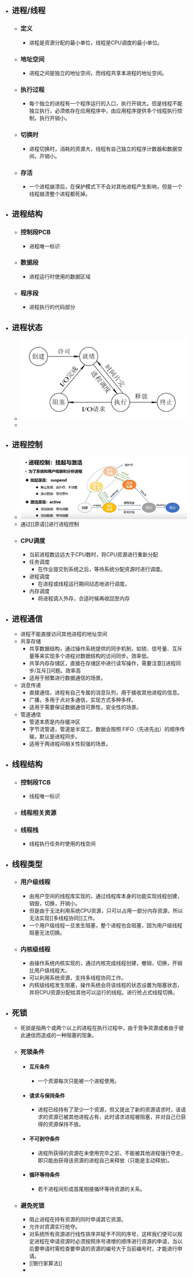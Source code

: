 - ## 进程/线程
	- ### 定义
		- 进程是资源分配的最小单位，线程是CPU调度的最小单位。
	- ### 地址空间
		- 进程之间是独立的地址空间，而线程共享本进程的地址空间。
	- ### 执行过程
		- 每个独立的进程有一个程序运行的入口，执行开销大。但是线程不能独立执行，必须依存在应用程序中，由应用程序提供多个线程执行控制，执行开销小。
	- ### 切换时
		- 进程切换时，消耗的资源大，线程有自己独立的程序计数器和数据空间，开销小。
	- ### 存活
		- 一个进程崩溃后，在保护模式下不会对其他进程产生影响，但是一个线程崩溃整个进程都死掉。
- ## 进程结构
	- ### 控制段PCB
		- 进程唯一标识
	- ### 数据段
		- 进程运行时使用的数据区域
	- ### 程序段
		- 进程执行的代码部分
- ## 进程状态
	- ![image.png](../assets/image_1676644467558_0.png)
	-
- ## 进程控制
	- ![计操_进程控制_1.png](../assets/计操_进程控制_1_1676647827946_0.png)
	- 通过[[原语]]进行进程控制
	- ### CPU调度
		- 当前进程数远远大于CPU数时，将CPU资源进行重新分配
		- 任务调度
			- 在作业提交到系统之后，等待系统分配资源时进行调度。
		- 进程调度
			- 在进程或线程运行期间动态地进行调度。
		- 内存调度
			- 将进程调入外存，合适时候再收回至内存
- ## 进程通信
	- 进程不能直接访问其他进程的地址空间
	- 共享存储
		- 共享数据结构，通过操作系统提供的同步机制，如锁、信号量、互斥量等来实现多个进程对数据结构的访问同步。效率低。
		- 共享内存存储区，直接在存储区中进行读写操作，需要注意[[进程同步/互斥]]问题。效率高
		- 适用于频繁进行数据通信的场景。
	- 消息传递
		- 直接通信，进程有自己专属的消息队列，用于接收其他进程的信息。
		- 广播，多用于点对多通信，实现方式多种多样。
		- 适用于需要保证数据通信可靠性，安全性的场景。
	- 管道通信
		- 管道本质是内存缓冲区
		- 字节流管道，管道是半双工，数据会按照 FIFO（先进先出）的顺序传输，默认是进程同步。
		- 适用于两进程间相关性较强的场景。
- ## 线程结构
	- ### 控制段TCB
		- 线程唯一标识
	- ### 线程相关资源
	- ### 线程栈
		- 线程执行任务时使用的栈空间
- ## 线程类型
	- ### 用户级线程
		- 由用户空间的线程库实现的，通过线程库本身的功能实现线程创建，销毁，切换，开销小。
		- 但是由于无法利用系统CPU资源，只可以占用一部分内存资源，所以无法实现[[多线程协同]]工作。
		- 一个用户级线程一旦发生阻塞，整个进程也会阻塞，因为用户级线程阻塞无法切换。
	- ### 内核级线程
		- 由操作系统内核实现的，通过内核完成线程创建，撤销，切换，开销比用户级线程大。
		- 可以利用系统资源，支持多线程协同工作。
		- 内核级线程发生阻塞，操作系统会将该线程的状态设置为阻塞状态，并将CPU资源分配给其他可以运行的线程。进行抢占式线程切换。
- ## 死锁
	- 死锁是指两个或两个以上的进程在执行过程中，由于竞争资源或者由于彼此通信而造成的一种阻塞的现象。
	- ### 死锁条件
		- #### 互斥条件
			- 一个资源每次只能被一个进程使用。
		- #### 请求与保持条件
			- 进程已经持有了至少一个资源，但又提出了新的资源请求时，该请求的资源已被其他进程占有，此时请求进程被阻塞，并对自己已获得的资源保持不放。
		- #### 不可剥夺条件
			- 进程所获得的资源在未使用完毕之前，不能被其他进程强行夺走，即只能由获得该资源的进程自己来释放（只能是主动释放)。
		- #### 循环等待条件
			- 若干进程间形成首尾相接循环等待资源的关系。
	- ### 避免死锁
		- 阻止进程在持有资源的同时申请其它资源。
		- 允许对资源实行抢夺。
		- 对系统所有资源进行线性排序并赋予不同的序号，这样我们便可以规定进程在申请资源时必须按照序号递增的顺序进行资源的申请，当以后要申请时需检查要申请的资源的编号大于当前编号时，才能进行申请。
		- [[银行家算法]]
		-
